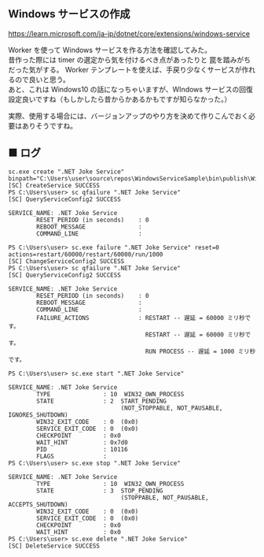 ## Windows サービスの作成

https://learn.microsoft.com/ja-jp/dotnet/core/extensions/windows-service

Worker を使って Windows サービスを作る方法を確認してみた。  
昔作った際には timer の選定から気を付けるべき点があったりと
罠を踏みがちだった気がする。
Worker テンプレートを使えば、手戻り少なくサービスが作れるので良いと思う。  
あと、これは Windows10 の話になっちゃいますが、WIndows サービスの回復設定良いですね（もしかしたら昔からかあるかもですが知らなかった。）

実際、使用する場合には、バージョンアップのやり方を決めて作りこんでおく必要はありそうですね。

## ■ ログ

```pwsh
sc.exe create ".NET Joke Service" binpath="C:\Users\user\source\repos\WindowsServiceSample\bin\publish\WindowsServiceSample.exe"
[SC] CreateService SUCCESS
PS C:\Users\user> sc qfailure ".NET Joke Service"
[SC] QueryServiceConfig2 SUCCESS

SERVICE_NAME: .NET Joke Service
        RESET_PERIOD (in seconds)    : 0
        REBOOT_MESSAGE               :
        COMMAND_LINE                 :

PS C:\Users\user> sc.exe failure ".NET Joke Service" reset=0 actions=restart/60000/restart/60000/run/1000
[SC] ChangeServiceConfig2 SUCCESS
PS C:\Users\user> sc qfailure ".NET Joke Service"
[SC] QueryServiceConfig2 SUCCESS

SERVICE_NAME: .NET Joke Service
        RESET_PERIOD (in seconds)    : 0
        REBOOT_MESSAGE               :
        COMMAND_LINE                 :
        FAILURE_ACTIONS              : RESTART -- 遅延 = 60000 ミリ秒です。
                                       RESTART -- 遅延 = 60000 ミリ秒です。
                                       RUN PROCESS -- 遅延 = 1000 ミリ秒です。

PS C:\Users\user> sc.exe start ".NET Joke Service"

SERVICE_NAME: .NET Joke Service
        TYPE               : 10  WIN32_OWN_PROCESS
        STATE              : 2  START_PENDING
                                (NOT_STOPPABLE, NOT_PAUSABLE, IGNORES_SHUTDOWN)
        WIN32_EXIT_CODE    : 0  (0x0)
        SERVICE_EXIT_CODE  : 0  (0x0)
        CHECKPOINT         : 0x0
        WAIT_HINT          : 0x7d0
        PID                : 10116
        FLAGS              :
PS C:\Users\user> sc.exe stop ".NET Joke Service"

SERVICE_NAME: .NET Joke Service
        TYPE               : 10  WIN32_OWN_PROCESS
        STATE              : 3  STOP_PENDING
                                (STOPPABLE, NOT_PAUSABLE, ACCEPTS_SHUTDOWN)
        WIN32_EXIT_CODE    : 0  (0x0)
        SERVICE_EXIT_CODE  : 0  (0x0)
        CHECKPOINT         : 0x0
        WAIT_HINT          : 0x0
PS C:\Users\user> sc.exe delete ".NET Joke Service"
[SC] DeleteService SUCCESS
```
